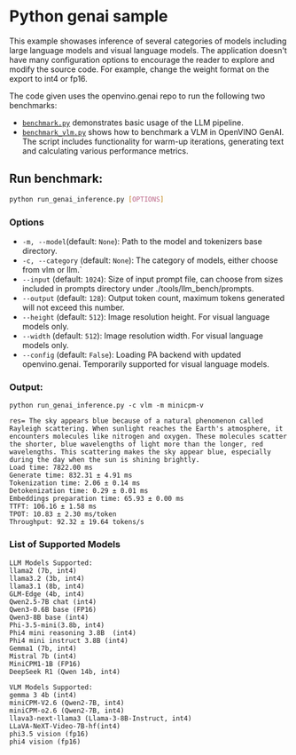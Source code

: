# Python genai sample

This example showases inference of several categories of models including large language models and visual language models. The application doesn't have many configuration options to encourage the reader to explore and modify the source code. For example, change the weight format on the export to int4 or fp16.

The code given uses the openvino.genai repo to run the following two benchmarks:
 - [`benchmark.py`](../llm_bench/benchmark.py) demonstrates basic usage of the LLM pipeline.
 - [`benchmark_vlm.py`](../../samples/python/visual_language_chat/benchmark_vlm.py) shows how to benchmark a VLM in OpenVINO GenAI. The script includes functionality for warm-up iterations, generating text and calculating various performance metrics.

## Run benchmark:

```sh
python run_genai_inference.py [OPTIONS]
```

### Options

- `-m, --model`(default: `None`): Path to the model and tokenizers base directory.
- `-c, --category` (default: `None`): The category of models, either choose from vlm or llm.`
- `--input` (default: `1024`): Size of input prompt file, can choose from sizes included in prompts directory under ./tools/llm_bench/prompts.
- `--output` (default: `128`): Output token count, maximum tokens generated will not exceed this number.
- `--height` (default: `512`): Image resolution height. For visual language models only.
- `--width` (default: `512`): Image resolution width. For visual language models only.
- `--config` (default: `False`): Loading PA backend with updated openvino.genai. Temporarily supported for visual language models.

### Output:

```
python run_genai_inference.py -c vlm -m minicpm-v
```

```
res= The sky appears blue because of a natural phenomenon called Rayleigh scattering. When sunlight reaches the Earth's atmosphere, it encounters molecules like nitrogen and oxygen. These molecules scatter the shorter, blue wavelengths of light more than the longer, red wavelengths. This scattering makes the sky appear blue, especially during the day when the sun is shining brightly.
Load time: 7822.00 ms
Generate time: 832.31 ± 4.91 ms
Tokenization time: 2.06 ± 0.14 ms
Detokenization time: 0.29 ± 0.01 ms
Embeddings preparation time: 65.93 ± 0.00 ms
TTFT: 106.16 ± 1.58 ms
TPOT: 10.83 ± 2.30 ms/token 
Throughput: 92.32 ± 19.64 tokens/s
```

### List of Supported Models

```
LLM Models Supported:
llama2 (7b, int4)
llama3.2 (3b, int4)
llama3.1 (8b, int4)
GLM-Edge (4b, int4)
Qwen2.5-7B chat (int4)
Qwen3-0.6B base (FP16)
Qwen3-8B base (int4)
Phi-3.5-mini(3.8b, int4)
Phi4 mini reasoning 3.8B  (int4)
Phi4 mini instruct 3.8B (int4)
Gemma1 (7b, int4)
Mistral 7b (int4)
MiniCPM1-1B (FP16)
DeepSeek R1 (Qwen 14b, int4)
```

```
VLM Models Supported:
gemma 3 4b (int4)
miniCPM-V2.6 (Qwen2-7B, int4)
miniCPM-o2.6 (Qwen2-7B, int4)
llava3-next-llama3 (Llama-3-8B-Instruct, int4)
LLaVA-NeXT-Video-7B-hf(int4)
phi3.5 vision (fp16)
phi4 vision (fp16)
```

